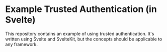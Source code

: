 # Example Trusted Authentication (in Svelte)

This repository contains an example of using trusted authentication.  It's written using Svelte and SvelteKit, but the concepts should be applicable to any framework.